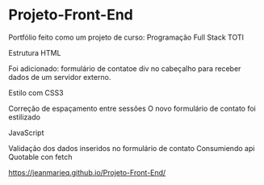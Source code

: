 # Projeto-Front-End

Portfólio feito como um projeto de curso:
Programação Full Stack 
TOTI


Estrutura HTML

  Foi adicionado:
  formulário de contatoe 
  div no cabeçalho para receber dados de um servidor externo.
  
Estilo com CSS3

  Correção de espaçamento entre sessões
  O novo formulário de contato foi estilizado
  
 JavaScript
 
  Validação dos dados inseridos no formulário de contato
  Consumiendo api Quotable con fetch
  
  
 https://jeanmarieq.github.io/Projeto-Front-End/
